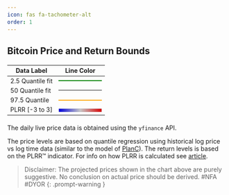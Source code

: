 ```yaml
---
icon: fas fa-tachometer-alt
order: 1
---
```


## Bitcoin Price and Return Bounds


<div>
    <table style="margin-top: 20px; margin-bottom:10px">
        <thead>
            <tr>
                <th>Data Label</th>
                <th>Line Color</th>
            </tr>
        </thead>
        <tbody>
            <tr>
                <td>2.5 Quantile fit</td>
                <td><div style="width: 100px; height: 2px; background-color: green;"></div></td>
            </tr>
            <tr>
                <td>50 Quantile fit</td>
                <td><div style="width: 100px; height: 2px; background-color: gray;"></div></td>
            </tr>
            <tr>
                <td>97.5 Quantile</td>
                <td><div style="width: 100px; height: 2px; background-color: orange;"></div></td>
            </tr>
            <tr>
                <td>PLRR [-3 to 3]</td>
                <td><img src="/assets/img/scalePLRR.png" style="width: 100px;" alt="PLRR"></td>
            </tr>
        </tbody>
    </table>
</div>

<link rel="stylesheet" type="text/css" href="/assets/css/spinner.css">

<div id="container" style="background-color:#222; margin-bottom:20px">
    <div id="cover-spin"></div>
</div>  
    
<script type="module">
    import { initializeCharts } from '/assets/js/plrr-tradingview.js';

    async function fetchData() {
    const bitcoinResponse = await fetch('https://python-server-e4a8c032b69c.herokuapp.com/bitcoin-price');
    const quantileResponse = await fetch('https://python-server-e4a8c032b69c.herokuapp.com/quantile-price');
        
    const bitcoinData = await bitcoinResponse.json();
    const quantileData = await quantileResponse.json();
        
    return { bitcoinData, quantileData }; 
    }

    fetchData()
    .then(data => {
        document.getElementById('cover-spin').remove(); 
        initializeCharts(data.bitcoinData,data.quantileData); 
    });
</script>



The daily live price data is obtained using the `yfinance` API.

The price levels are based on quantile regression using historical log price vs log time data (similar to the model of [PlanC](https://x.com/TheRealPlanC/status/1847534302306742523)). The return levels is based on the PLRR™ indicator. For info on how PLRR is calculated see [article](/posts/power-law-residual-ratio/).

> Disclaimer: The projected prices shown in the chart above are purely suggestive. No conclusion on actual price should be derived. #NFA #DYOR
{: .prompt-warning }    

